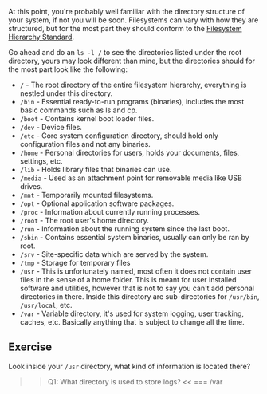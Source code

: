 At this point, you're probably well familiar with the directory structure of your system, if not you will be soon. Filesystems can vary with how they are structured, but for the most part they should conform to the [Filesystem Hierarchy Standard](https://en.wikipedia.org/wiki/Filesystem_Hierarchy_Standard). 

Go ahead and do an `ls -l /` to see the directories listed under the root directory, yours may look different than mine, but the directories should for the most part look like the following:

* `/` - The root directory of the entire filesystem hierarchy, everything is nestled under this directory.
* `/bin` - Essential ready-to-run programs (binaries), includes the most basic commands such as ls and cp.
* `/boot` - Contains kernel boot loader files.
* `/dev` - Device files.
* `/etc` - Core system configuration directory, should hold only configuration files and not any binaries.
* `/home` - Personal directories for users, holds your documents, files, settings, etc. 
* `/lib` - Holds library files that binaries can use.
* `/media` - Used as an attachment point for removable media like USB drives.
* `/mnt` - Temporarily mounted filesystems.
* `/opt` - Optional application software packages.
* `/proc` - Information about currently running processes.
* `/root` - The root user's home directory.
* `/run` - Information about the running system since the last boot.
* `/sbin` - Contains essential system binaries, usually can only be ran by root.
* `/srv` - Site-specific data which are served by the system.
* `/tmp` - Storage for temporary files
* `/usr` - This is unfortunately named, most often it does not contain user files in the sense of a home folder. This is meant for user installed software and utilities, however that is not to say you can't add personal directories in there. Inside this directory are sub-directories for `/usr/bin`, `/usr/local`, etc.
* `/var` - Variable directory, it's used for system logging, user tracking, caches, etc. Basically anything that is subject to change all the time.

## Exercise

Look inside your `/usr` directory, what kind of information is located there?

>>Q1: What directory is used to store logs? <<
=== /var
